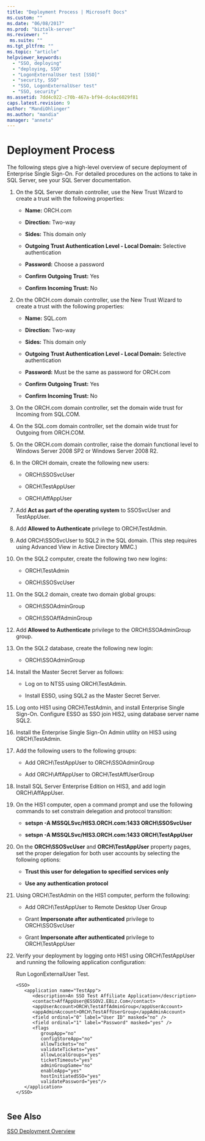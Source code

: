 ```yaml
---
title: "Deployment Process | Microsoft Docs"
ms.custom: ""
ms.date: "06/08/2017"
ms.prod: "biztalk-server"
ms.reviewer: ""
 ms.suite: ""
ms.tgt_pltfrm: ""
ms.topic: "article"
helpviewer_keywords: 
  - "SSO, deploying"
  - "deploying, SSO"
  - "LogonExternalUser test [SSO]"
  - "security, SSO"
  - "SSO, LogonExternalUser test"
  - "SSO, security"
ms.assetid: 7dd4c022-c70b-467a-bf94-dc4ac6029f81
caps.latest.revision: 9
author: "MandiOhlinger"
ms.author: "mandia"
manager: "anneta"
---
```

# Deployment Process
The following steps give a high-level overview of secure deployment of Enterprise Single Sign-On. For detailed procedures on the actions to take in SQL Server, see your SQL Server documentation.  
  
1.  On the SQL Server domain controller, use the New Trust Wizard to create a trust with the following properties:  
  
    -   **Name:** ORCH.com  
  
    -   **Direction:** Two-way  
  
    -   **Sides:** This domain only  
  
    -   **Outgoing Trust Authentication Level - Local Domain:** Selective authentication  
  
    -   **Password:** Choose a password  
  
    -   **Confirm Outgoing Trust:** Yes  
  
    -   **Confirm Incoming Trust:** No  
  
2.  On the ORCH.com domain controller, use the New Trust Wizard to create a trust with the following properties:  
  
    -   **Name:** SQL.com  
  
    -   **Direction:** Two-way  
  
    -   **Sides:** This domain only  
  
    -   **Outgoing Trust Authentication Level - Local Domain:** Selective authentication  
  
    -   **Password:** Must be the same as password for ORCH.com  
  
    -   **Confirm Outgoing Trust:** Yes  
  
    -   **Confirm Incoming Trust:** No  
  
3.  On the ORCH.com domain controller, set the domain wide trust for Incoming from SQL.COM.  
  
4.  On the SQL.com domain controller, set the domain wide trust for Outgoing from ORCH.COM.  
  
5.  On the ORCH.com domain controller, raise the domain functional level to Windows Server 2008 SP2 or Windows Server 2008 R2.  
  
6.  In the ORCH domain, create the following new users:  
  
    -   ORCH\SSOSvcUser  
  
    -   ORCH\TestAppUser  
  
    -   ORCH\AffAppUser  
  
7.  Add **Act as part of the operating system** to SSOSvcUser and TestAppUser.  
  
8.  Add **Allowed to Authenticate** privilege to ORCH\TestAdmin.  
  
9. Add ORCH\SSOSvcUser to SQL2 in the SQL domain. (This step requires using Advanced View in Active Directory MMC.)  
  
10. On the SQL2 computer, create the following two new logins:  
  
    -   ORCH\TestAdmin  
  
    -   ORCH\SSOSvcUser  
  
11. On the SQL2 domain, create two domain global groups:  
  
    -   ORCH\SSOAdminGroup  
  
    -   ORCH\SSOAffAdminGroup  
  
12. Add **Allowed to Authenticate** privilege to the ORCH\SSOAdminGroup group.  
  
13. On the SQL2 database, create the following new login:  
  
    -   ORCH\SSOAdminGroup  
  
14. Install the Master Secret Server as follows:  
  
    -   Log on to NTS5 using ORCH\TestAdmin.  
  
    -   Install ESSO, using SQL2 as the Master Secret Server.  
  
15. Log onto HIS1 using ORCH\TestAdmin, and install Enterprise Single Sign-On. Configure ESSO as SSO join HIS2, using database server name SQL2.  
  
16. Install the Enterprise Single Sign-On Admin utility on HIS3 using ORCH\TestAdmin.  
  
17. Add the following users to the following groups:  
  
    -   Add ORCH\TestAppUser to ORCH\SSOAdminGroup  
  
    -   Add ORCH\AffAppUser to ORCH\TestAffUserGroup  
  
18. Install SQL Server Enterprise Edition on HIS3, and add login ORCH\AffAppUser.  
  
19. On the HIS1 computer, open a command prompt and use the following commands to set constrain delegation and protocol transition:  
  
    -   **setspn -A MSSQLSvc/HIS3.ORCH.com:1433 ORCH\SSOSvcUser**  
  
    -   **setspn -A MSSQLSvc/HIS3.ORCH.com:1433 ORCH\TestAppUser**  
  
20. On the **ORCH\SSOSvcUser** and **ORCH\TestAppUser** property pages, set the proper delegation for both user accounts by selecting the following options:  
  
    -   **Trust this user for delegation to specified services only**  
  
    -   **Use any authentication protocol**  
  
21. Using ORCH\TestAdmin on the HIS1 computer, perform the following:  
  
    -   Add ORCH\TestAppUser to Remote Desktop User Group  
  
    -   Grant **Impersonate after authenticated** privilege to ORCH\SSOSvcUser  
  
    -   Grant **Impersonate after authenticated** privilege to ORCH\TestAppUser  
  
22. Verify your deployment by logging onto HIS1 using ORCH\TestAppUser and running the following application configuration:  
  
     Run LogonExternalUser Test.  
  
    ```  
    <SSO>  
       <application name="TestApp">  
          <description>An SSO Test Affiliate Application</description>  
          <contact>AffAppUser@ESSOV2.EBiz.Com</contact>  
          <appUserAccount>ORCH\TestAffAdminGroup</appUserAccount>  
          <appAdminAccount>ORCH\TestAffUserGroup</appAdminAccount>  
          <field ordinal="0" label="User ID" masked="no" />  
          <field ordinal="1" label="Password" masked="yes" />  
          <flags   
             groupApp="no"   
             configStoreApp="no"   
             allowTickets="no"   
             validateTickets="yes"   
             allowLocalGroups="yes"   
             ticketTimeout="yes"   
             adminGroupSame="no"   
             enableApp="yes"   
             hostInitiatedSSO="yes"   
             validatePassword="yes"/>  
       </application>  
    </SSO>  
  
    ```  
  
## See Also  
 [SSO Deployment Overview](../core/sso-deployment-overview.md)